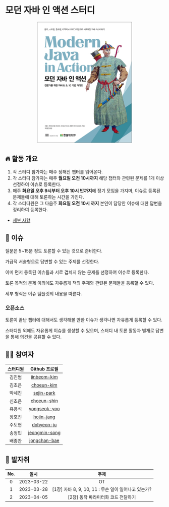 # 모던 자바 인 액션 스터디

<div align="center">
  <img src="./assets/modern-java-in-action-book-cover.png" alt="Modern Java in Action Book Cover" width="300">
</div>

## 🔥 활동 개요

1. 각 스터디 참가자는 매주 정해진 챕터를 읽어온다.
2. 각 스터디 참가자는 매주 **월요일 오전 10시까지** 해당 챕터와 관련된 문제를 1개 이상 선정하여 이슈로 등록한다.
3. 매주 **화요일 오후 9시부터 오후 10시 반까지**에 정기 모임을 가지며, 이슈로 등록된 문제들에 대해 토론하는 시간을 가진다.
4. 각 스터디원은 그 다음주 **화요일 오전 10시 까지** 본인이 담당한 이슈에 대한 답변을 정리하여 등록한다.

- [세부 사항](./info/rules/README.md)

## 📌 이슈

질문은 5~15분 정도 토론할 수 있는 것으로 준비한다.

가급적 서술형으로 답변할 수 있는 주제를 선정한다.

이미 먼저 등록된 이슈들과 서로 겹치지 않는 문제를 선정하여 이슈로 등록한다.

토론 목적의 문제 이외에도 자유롭게 책의 주제와 관련된 문제들을 등록할 수 있다.

세부 형식은 이슈 템플릿의 내용을 따른다.

### 오픈소스

토론이 끝난 챕터에 대해서도 생각해볼 만한 이슈가 생각나면 자유롭게 등록할 수 있다.

스터디원 외에도 자유롭게 이슈를 생성할 수 있으며, 스터디 내 토론 활동과 별개로 답변을 통해 의견을 공유할 수 있다.

## 👨‍💻 참여자

| 스터디원 |                  Github 프로필                  |
| :------: | :---------------------------------------------: |
|  김진범  |   [jinbeom-kim](https://github.com/kjb512)      |
|  김초은  |   [choeun-kim](https://github.com/ChoeunKim)    |
|  박세진  |   [sejin-park](https://github.com/sejineer)     |
|  신초은  |   [choeun-shin](https://github.com/choeun7)     |
|  유용석  |   [yongseok-yoo](https://github.com/Yoo-yongseok)|
|  장호진  |   [hojin-jang](https://github.com/hojinida)     |
|  주도현  |   [dohyeon-ju](https://github.com/wnehgus101)   |
|  송정민  |   [jeongmin-song](https://github.com/thdwjdals)    |
|  배종찬  |   [jongchan-bae](https://github.com/ZhongdanBae)   |


## 🐾 발자취

| No. |    일시    |                         주제                         |
| :-: | :--------: | :--------------------------------------------------: |
|  0  | 2023-03-22 |                          OT                          |
|  1  | 2023-03-28 | [1장] 자바 8, 9, 10, 11 : 무슨 일이 일어나고 있는가? |
|  2  | 2023-04-05 | [2장] 동작 파라미터화 코드 전달하기 |

